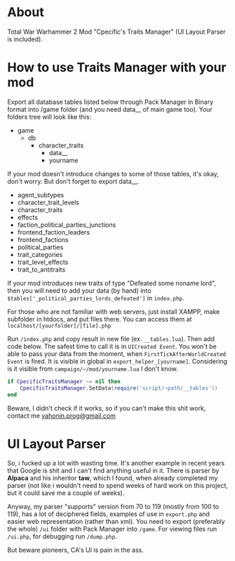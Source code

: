 # About
Total War Warhammer 2 Mod "Cpecific's Traits Manager" (UI Layout Parser is included).

# How to use Traits Manager with your mod
Export all database tables listed below through Pack Manager in Binary format into /game folder (and you need data__ of main game too).
Your folders tree will look like this:
- game
  - db
    - character_traits
	  - data__
	  - yourname

If your mod doesn't introduce changes to some of those tables, it's okay, don't worry. But don't forget to export data__.
* agent_subtypes
* character_trait_levels
* character_traits
* effects
* faction_political_parties_junctions
* frontend_faction_leaders
* frontend_factions
* political_parties
* trait_categories
* trait_level_effects
* trait_to_antitraits

If your mod introduces new traits of type "Defeated some noname lord", then you will need to add your data (by hand) into `$tables['_political_parties_lords_defeated']` in `index.php`.

For those who are not familiar with web servers, just install XAMPP, make subfolder in htdocs, and put files there. You can access them at `localhost/[yourfolder]/[file].php`

Run `/index.php` and copy result in new file (ex. `__tables.lua`). Then add code below. The safest time to call it is in `UICreated Event`. You won't be able to pass your data from the moment, when `FirstTickAfterWorldCreated Event` is fired. It is visible in global in `export_helper_[yourname]`. Considering is it visible from `campaign/~/mod/yourname.lua` I don't know.
```lua
if CpecificTraitsManager ~= nil then
	CpecificTraitsManager.SetData(require('script/~path/__tables'))
end
```

Beware, I didn't check if it works, so if you can't make this shit work, contact me vahonin.prog@gmail.com

# UI Layout Parser
So, i fucked up a lot with wasting time. It's another example in recent years that Google is shit and I can't find anything useful in it.
There is parser by __Alpaca__ and his inheritor __taw__, which I found, when already completed my parser (not like i wouldn't need to spend weeks of hard work on this project, but it could save me a couple of weeks).

Anyway, my parser "supports" version from 70 to 119 (mostly from 100 to 119), has a lot of deciphered fields, examples of use in `export.php` and easier web representation (rather than xml).
You need to export (preferably the whole) `/ui` folder with Pack Manager into `/game`.
For viewing files run `/ui.php`, for debugging run `/dump.php`.

But beware pioneers, CA's UI is pain in the ass.
